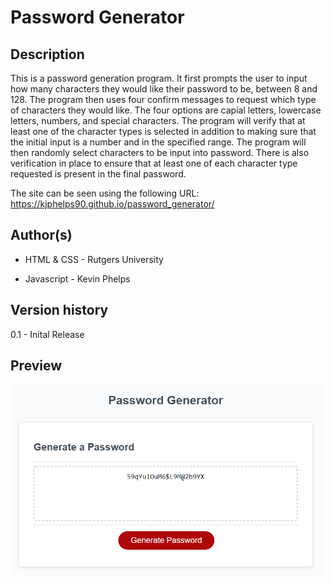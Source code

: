 # Password Generator

Description
------------

This is a password generation program. It first prompts the user to input how many characters they would like their password to be, between 8 and 128. The program then uses four confirm messages to request which type of characters they would like. The four options are capial letters, lowercase letters, numbers, and special characters. The program will verify that at least one of the character types is selected in addition to making sure that the initial input is a number and in the specified range. The program will then randomly select characters to be input into password. There is also verification in place to ensure that at least one of each character type requested is present in the final password.

The site can be seen using the following URL: https://kjphelps90.github.io/password_generator/


Author(s)
------------

* HTML & CSS - Rutgers University

* Javascript - Kevin Phelps



Version history
------------

0.1 - Inital Release



Preview
------------

![ScreenShot](./Assets/site_screenshot.png)